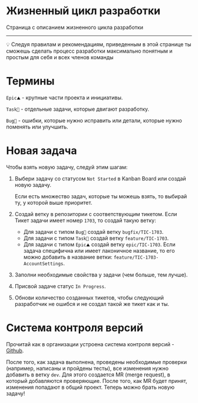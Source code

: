 # Жизненный цикл разработки
Страница с описанием жизненного цикла разработки

---

<aside>
💡 Следуя правилам и рекомендациям, приведенным в этой странице ты сможешь сделать процесс разработки максимально понятным и простым для себя и всех членов команды
</aside>

# Термины
`Epic⛰` - крупные части проекта и инициативы.

`Task🔨` - отдельные задачи, которые двигают разработку.

`Bug🐞` - ошибки, которые нужно исправить или детали, которые нужно поменять или улучшить.

# Новая задача

Чтобы взять новую задачу, следуй этим шагам:

1. Выбери задачу со статусом `Not Started` в Kanban Board или создай новую задачу.
    
    Если есть множество задач, которые ты можешь взять, то выбирай ту, у которой выше приоритет.
    
2. Создай ветку в репозитории с соответствующим тикетом. Если Тикет задачи имеет номер `1703`, то создай такую ветку:
    - Для задачи с типом `Bug🐞` создай ветку `bugfix/TIC-1703`.
    - Для задачи с типом `Task🔨` создай ветку `feature/TIC-1703`.
    - Для задачи с типом `Epic⛰` создай ветку `epic/TIC-1703`.
    Если задача специфична или имеет лаконичное название, то его можно добавить в название ветки: `feature/TIC-1703-AccountSettings`.
    
3. Заполни необходимые свойства у задачи (чем больше, тем лучше).
4. Присвой задаче статус `In Progress`.
5. Обнови количество созданных тикетов, чтобы следующий разработчик не ошибся и не создал такой же тикет как и ты.

# Система контроля версий
Прочитай как в организации устроена система контроля версий - [Github](Github%203cc2b.md).

После того, как задача выполнена, проведены необходимые проверки (например, написаны и пройдены тесты), все изменения нужно добавить в ветку `dev`. Для этого создается MR (merge request), в который добавляются проверяющие. После того, как MR будет принят, изменения попадают в общий проект. Теперь можно брать новую задачу!
